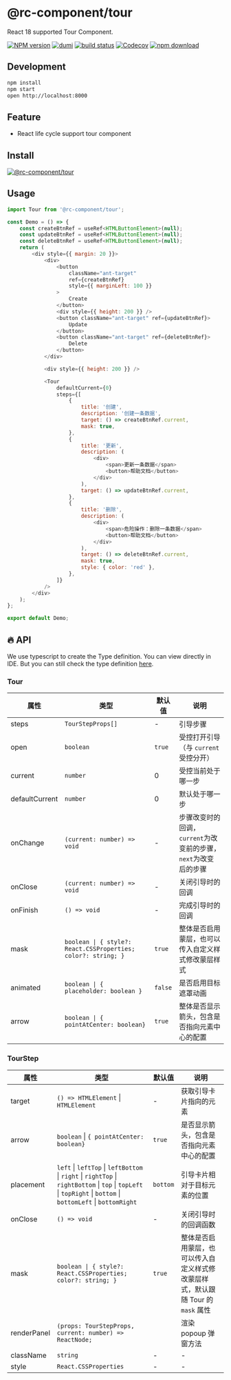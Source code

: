 # @rc-component/tour

React 18 supported Tour Component.

[![NPM version][npm-image]][npm-url] [![dumi](https://img.shields.io/badge/docs%20by-dumi-blue?style=flat-square)](https://github.com/umijs/dumi) [![build status][github-actions-image]][github-actions-url] [![Codecov][codecov-image]][codecov-url] [![npm download][download-image]][download-url]

[npm-image]: http://img.shields.io/npm/v/@rc-component/tour.svg?style=flat-square
[npm-url]: http://npmjs.org/package/@rc-component/tour
[github-actions-image]: https://github.com/react-component/tour/workflows/CI/badge.svg
[github-actions-url]: https://github.com/react-component/tour/actions
[codecov-image]: https://img.shields.io/codecov/c/github/react-component/tour/master.svg?style=flat-square
[codecov-url]: https://app.codecov.io/gh/react-component/tour
[download-image]: https://img.shields.io/npm/dm/@rc-component/tour.svg?style=flat-square
[download-url]: https://npmjs.org/package/@rc-component/tour

## Development

```bash
npm install
npm start
open http://localhost:8000
```

## Feature

- React life cycle support tour component

## Install

[![@rc-component/tour](https://nodei.co/npm/@rc-component/tour.png)](https://www.npmjs.com/package/@rc-component/tour)

## Usage

```js | pure
import Tour from '@rc-component/tour';

const Demo = () => {
    const createBtnRef = useRef<HTMLButtonElement>(null);
    const updateBtnRef = useRef<HTMLButtonElement>(null);
    const deleteBtnRef = useRef<HTMLButtonElement>(null);
    return (
        <div style={{ margin: 20 }}>
            <div>
                <button
                    className="ant-target"
                    ref={createBtnRef}
                    style={{ marginLeft: 100 }}
                >
                    Create
                </button>
                <div style={{ height: 200 }} />
                <button className="ant-target" ref={updateBtnRef}>
                    Update
                </button>
                <button className="ant-target" ref={deleteBtnRef}>
                    Delete
                </button>
            </div>

            <div style={{ height: 200 }} />

            <Tour
                defaultCurrent={0}
                steps={[
                    {
                        title: '创建',
                        description: '创建一条数据',
                        target: () => createBtnRef.current,
                        mask: true,
                    },
                    {
                        title: '更新',
                        description: (
                            <div>
                                <span>更新一条数据</span>
                                <button>帮助文档</button>
                            </div>
                        ),
                        target: () => updateBtnRef.current,
                    },
                    {
                        title: '删除',
                        description: (
                            <div>
                                <span>危险操作：删除一条数据</span>
                                <button>帮助文档</button>
                            </div>
                        ),
                        target: () => deleteBtnRef.current,
                        mask: true,
                        style: { color: 'red' },
                    },
                ]}
            />
        </div>
    );
};

export default Demo;
```

## 🔥 API

We use typescript to create the Type definition. You can view directly in IDE. But you can still check the type definition [here](https://github.com/react-component/tour/blob/master/src/interface.ts).
### Tour

| 属性 | 类型 | 默认值 | 说明 |
| --- | --- | --- | --- |
| steps | `TourStepProps[]` | - | 引导步骤 |
| open | `boolean` | `true` | 受控打开引导（与 `current` 受控分开） |
| current | `number` | 0 | 受控当前处于哪一步 |
| defaultCurrent | `number` | 0 | 默认处于哪一步 |
| onChange | `(current: number) => void` | - | 步骤改变时的回调，`current`为改变前的步骤，`next`为改变后的步骤 |
| onClose | `(current: number) => void` | - | 关闭引导时的回调 |
| onFinish | `() => void` | - | 完成引导时的回调 |
| mask | `boolean \| { style?: React.CSSProperties; color?: string; }` | `true` | 整体是否启用蒙层，也可以传入自定义样式修改蒙层样式 |
| animated | `boolean \| { placeholder: boolean }` | `false` | 是否启用目标遮罩动画 |
| arrow | `boolean \| { pointAtCenter: boolean}` | `true` | 整体是否显示箭头，包含是否指向元素中心的配置 |

### TourStep

| 属性 | 类型 | 默认值 | 说明 |
| --- | --- | --- | --- |
| target | `() => HTMLElement` \|  `HTMLElement` | - | 获取引导卡片指向的元素 |
| arrow | `boolean` \| `{ pointAtCenter: boolean}` | `true` | 是否显示箭头，包含是否指向元素中心的配置 |
| placement | `left` \| `leftTop` \| `leftBottom` \| `right` \| `rightTop` \| `rightBottom` \| `top` \| `topLeft` \| `topRight` \| `bottom`  \| `bottomLeft` \| `bottomRight` | `bottom` | 引导卡片相对于目标元素的位置 |
| onClose | `() => void` | - | 关闭引导时的回调函数 |
| mask | `boolean \| { style?: React.CSSProperties; color?: string; }` | `true` | 整体是否启用蒙层，也可以传入自定义样式修改蒙层样式，默认跟随 Tour 的 `mask` 属性 |
| renderPanel | `(props: TourStepProps, current: number) => ReactNode;` |  | 渲染 popoup 弹窗方法 |
| className | `string` | - | - |
| style | `React.CSSProperties` | - | - |
